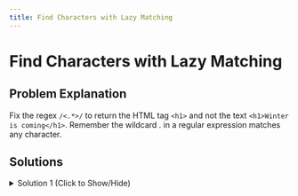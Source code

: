 ```yaml
---
title: Find Characters with Lazy Matching
---
```

# Find Characters with Lazy Matching

## Problem Explanation 

Fix the regex `/<.*>/` to return the HTML tag `<h1>` and not the text `<h1>Winter is coming</h1>`. Remember the wildcard . in a regular expression matches any character.

## Solutions  

<details><summary>Solution 1 (Click to Show/Hide)</summary>

```js
let text = "<h1>Winter is coming</h1>";
let myRegex = /<h1>?/; // it's the answer!
let result = text.match(myRegex);
```
</details>

